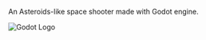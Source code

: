 An Asteroids-like space shooter made with Godot engine.

![Godot Logo](https://github.com/kidscancode/space_rocks/blob/master/icon.png)
